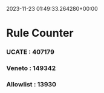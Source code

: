 2023-11-23 01:49:33.264280+00:00
# Rule Counter 
 ### UCATE : 407179

 ### Veneto : 149342

 ### Allowlist : 13930